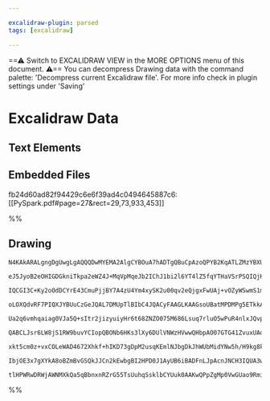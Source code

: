 ```yaml
---

excalidraw-plugin: parsed
tags: [excalidraw]

---
```

==⚠  Switch to EXCALIDRAW VIEW in the MORE OPTIONS menu of this document. ⚠== You can decompress Drawing data with the command palette: 'Decompress current Excalidraw file'. For more info check in plugin settings under 'Saving'


# Excalidraw Data
## Text Elements
## Embedded Files
fb24d60ad82f94429c6e6f39ad4c0494645887c6: [[PySpark.pdf#page=27&rect=29,73,933,453]]

%%
## Drawing
```compressed-json
N4KAkARALgngDgUwgLgAQQQDwMYEMA2AlgCYBOuA7hADTgQBuCpAzoQPYB2KqATLZMzYBXUtiRoIACyhQ4zZAHoFAc0JRJQgEYA6bGwC2CgF7N6hbEcK4OCtptbErHALRY8RMpWdx8Q1TdIEfARcZgRmBShcZQUebQBWbQBGGjoghH0EDihmbgBtcDBQMBKIEm4IAGYAMwBrAAUAaQA5SQBBVJLIWEQKwn1opH5SzG5nSoAWOIBOAAZppKSADgA2

eJ5JyoB2eOHIGDGkniTkpa2eWZ4J+MqVpMqeJb2IChJ1bi2l6YT4lZ5fqYTHaVSrPSQIQjKaTcEEnL6VRYrFaVM4bLbPazKYLcWbPZhQUhsWoIADCbHwbFIFQAxLM6fTOqVNLhsLVlIShBxiGSKVSJATrMw4LhAtlGZBqoR8PgAMqwbESSQsjSBcUQfGE4kAdTekm4STxBKJCDlMAV6EEHjVHKhHHCuTQBsKkDYwuwagOjrpzw5XLtzAdqA4Qmle

IQCGI3C+Ky2oOdDCYrE43CmuPjjBY7A4zU4Ym4xySK2u00qv2eQjgxFwUAj+vOZyWSwmS1mKyWTq6ZWYABF0jXI2hqgQws92cI4ABJYiBgpdAQy2ZaoSzJKkWr0TAANQo8AAEvpKgAtIS7iDOgC6z00wi5AFFgplsjPL/GiBxatxg6HX2xWbXB8OCDPJKwRThU1SaFcxArLMuDEEsPDVNMExTNM2ArAgKzVJU0xwRM2CzBMyFFvEjZbOharMO44i

oLOXQdvRF7PIQXJYBUuCzGeJQAL7DMUpTlBIbC4JQACyFAAGLKAAGsoUBatMPDMPg5ETkkACaao9DRECBNgUQcFiQzxqMaDOEkinaI88QTHcUzxJ8Ry7PGnqoOZSSJKsxyzLCJETEczyvMQ7xoDwWwrMkEybDwdxbMsOxghCUJQPmlQJAh8SEWFVwwSWTzxpi5ppp2GrGjylI0ggSzxHM2BqsyrJjpy3LkhV/LkBwQoilkKXAVKsryjpSrYCqxkl

Ua2q6vmhqaiag0VJa5Q+sItr2jizyuiyHr6t68ZNZO075M686Lsuq7rluO5wPuR4nlxJQvp21TkJkYFoF++DMaxpnoLgKTLc1/qBvxpTaTCzq8fGYT/qgDxAoRQIrM8GZJlwoXrMjiZZjmHB5l6OEPAiu2doQPZ9jDQ74CO8bXs194ZD1gYfeWlbVjDST1p8TYtm2DGQG+H7vSGn0/n+A6oJTYSFNx4CPRAuBwHAcps9w/HQOCmQVFWa6MgwhAIB

QABCLJsr6LW8jS1RW9buvYCIopQBONb6HKs3lXy6DUlVNWzHVwwQHbpAO07GTG41ZvuxUAqdcKDu2/bPUh/oEn9aa5pSMqIhjZAgfB87rvGjqwV6qF/u54n+cTXNZo6YtkZlwn2RJwASitkhA+thQB43jvOwA8m621esVOc90nEmcFAEm4PoUquc5pTl03zsT9kMqEEYNEXA3QcVxkAAqWBQG0RDKGj6DBNUvVd0vvcZMrpDH0HbAUOCcGfsLO95

xkt5cm0z+vxCOLeWAD4672Xhkf+hIKD73gDpM2usqKEmlNJbgDkJhWUbMidYNw5h/H9kg8k+BNKhTbNoSoCNLgXF+EkKK/sjBsAMKrdMBAhA0SSNLL+e99Ct0BmtCQCD/bshIOvTe+YR4QGEcQOUCA4BoKEaQEgok2DEAQL/XAmhgji0lkBLuUjI5oBBhAQ25JgGkGUMyAAFMcdEvAObUDsbY2YCQACUapm4IGUCGEUFRzFWI2LiXgFCHEBIcc4+

IbjOE3x7gXYkA8oBZmBvGSQkJJCn2kEwbgBI2HPD0J1AyUB6iBADFnLJpAcnJNCH3IQUA3w0WybozswhaksQQEXEKqAJgbTgAkzgSS5zqxYhwFiyh9R7AEPoRh6gRk4gSOM9UBIQj6DqbMhenYQisEMhUOpPj5n4hFClQxx1ugK0yWgEenY8ByLQA08ZkANkzIkDsqkx1IYDKyOLEGoNTkewuYvBWZSKlznuaER5F9Wk+NeRDKJpRnozwQB41iii

tlHPWRwDRWjAWNMXkQa5qBbnxnRZrG55TsUuhqSsklbCYUuk0AAKwQPpZgMp0VwGUao9RmiKaAX9iyBJjB96MPwMwzsYMJBhGCPpLMao7b4gMLA3oQtvydgpGLbgOjnj4FCMfKVAqhUf2lNLcAbyIAgXCKrGW3EgA===
```
%%